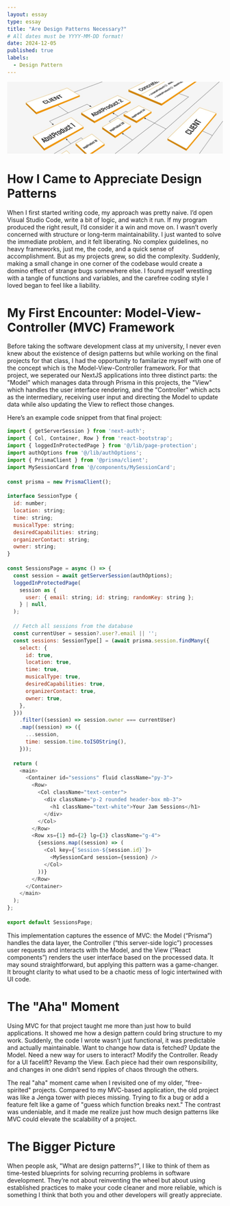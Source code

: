 ```yaml
---
layout: essay
type: essay
title: "Are Design Patterns Necessary?"
# All dates must be YYYY-MM-DD format!
date: 2024-12-05
published: true
labels:
  - Design Pattern
---
```


<img width="600px" class="rounded float-start pe-4" src="../img/pattern/design-patterns.jpg">


# How I Came to Appreciate Design Patterns
When I first started writing code, my approach was pretty naive. I’d open Visual Studio Code, write a bit of logic, and watch it run. If my program produced the right result, I’d consider it a win and move on. I wasn’t overly concerned with structure or long-term maintainability. I just wanted to solve the immediate problem, and it felt liberating. No complex guidelines, no heavy frameworks, just me, the code, and a quick sense of accomplishment. But as my projects grew, so did the complexity. Suddenly, making a small change in one corner of the codebase would create a domino effect of strange bugs somewhere else. I found myself wrestling with a tangle of functions and variables, and the carefree coding style I loved began to feel like a liability.

# My First Encounter: Model-View-Controller (MVC) Framework
Before taking the software development class at my university, I never even knew about the existence of design patterns but while working on the final projects for that class, I had the opportunity to familarize myself with one of the concept which is the Model-View-Controller framework. For that project, we seperated our NextJS applications into three distinct parts: the "Model" which manages data through Prisma in this projects, the "View" which handles the user interface rendering, and the "Controller" which acts as the intermediary, receiving user input and directing the Model to update data while also updating the View to reflect those changes.

Here’s an example code snippet from that final project:
```js
import { getServerSession } from 'next-auth';
import { Col, Container, Row } from 'react-bootstrap';
import { loggedInProtectedPage } from '@/lib/page-protection';
import authOptions from '@/lib/authOptions';
import { PrismaClient } from '@prisma/client';
import MySessionCard from '@/components/MySessionCard';

const prisma = new PrismaClient();

interface SessionType {
  id: number;
  location: string;
  time: string;
  musicalType: string;
  desiredCapabilities: string;
  organizerContact: string;
  owner: string;
}

const SessionsPage = async () => {
  const session = await getServerSession(authOptions);
  loggedInProtectedPage(
    session as {
      user: { email: string; id: string; randomKey: string };
    } | null,
  );

  // Fetch all sessions from the database
  const currentUser = session?.user?.email || '';
  const sessions: SessionType[] = (await prisma.session.findMany({
    select: {
      id: true,
      location: true,
      time: true,
      musicalType: true,
      desiredCapabilities: true,
      organizerContact: true,
      owner: true,
    },
  }))
    .filter((session) => session.owner === currentUser)
    .map((session) => ({
      ...session,
      time: session.time.toISOString(),
    }));

  return (
    <main>
      <Container id="sessions" fluid className="py-3">
        <Row>
          <Col className="text-center">
            <div className="p-2 rounded header-box mb-3">
              <h1 className="text-white">Your Jam Sessions</h1>
            </div>
          </Col>
        </Row>
        <Row xs={1} md={2} lg={3} className="g-4">
          {sessions.map((session) => (
            <Col key={`Session-${session.id}`}>
              <MySessionCard session={session} />
            </Col>
          ))}
        </Row>
      </Container>
    </main>
  );
};

export default SessionsPage;
```

This implementation captures the essence of MVC: the Model (“Prisma”) handles the data layer, the Controller (“this server-side logic”) processes user requests and interacts with the Model, and the View (“React components”) renders the user interface based on the processed data. It may sound straightforward, but applying this pattern was a game-changer. It brought clarity to what used to be a chaotic mess of logic intertwined with UI code.

# The "Aha" Moment

Using MVC for that project taught me more than just how to build applications. It showed me how a design pattern could bring structure to my work. Suddenly, the code I wrote wasn’t just functional, it was predictable and actually maintainable. Want to change how data is fetched? Update the Model. Need a new way for users to interact? Modify the Controller. Ready for a UI facelift? Revamp the View. Each piece had their own responsibility, and changes in one didn’t send ripples of chaos through the others.

The real "aha" moment came when I revisited one of my older, "free-spirited" projects. Compared to my MVC-based application, the old project was like a Jenga tower with pieces missing. Trying to fix a bug or add a feature felt like a game of "guess which function breaks next." The contrast was undeniable, and it made me realize just how much design patterns like MVC could elevate the scalability of a project.

# The Bigger Picture

When people ask, "What are design patterns?", I like to think of them as time-tested blueprints for solving recurring problems in software development. They’re not about reinventing the wheel but about using established practices to make your code cleaner and more reliable, which is something I think that both you and other developers will greatly appreciate.